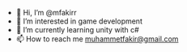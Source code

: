 - 👋 Hi, I’m @mfakirr
- 👀 I’m interested in game development
- 🌱 I’m currently learning unity with c#
- 📫 How to reach me muhammetfakir@gmail.com

<!---
mfakirr/mfakirr is a ✨ special ✨ repository because its `README.md` (this file) appears on your GitHub profile.
You can click the Preview link to take a look at your changes.
--->
